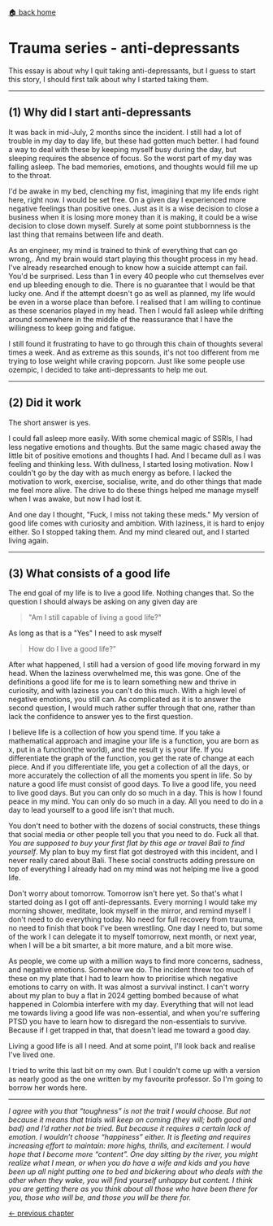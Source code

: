 [🏠 back home](/blog?home)

# **Trauma series - anti-depressants**

This essay is about why I quit taking anti-depressants, but I guess to start this story, I should first talk about why I started taking them.

-----

## (1) Why did I start anti-depressants
It was back in mid-July, 2 months since the incident. I still had a lot of trouble in my day to day life, but these had gotten much better.  I had found a way to deal with these by keeping myself busy during the day, but sleeping requires the absence of focus. So the worst part of my day was falling asleep. The bad memories, emotions, and thoughts would fill me up to the throat.

I'd be awake in my bed, clenching my fist, imagining that my life ends right here, right now. I would be set free. On a given day I experienced more negative feelings than positive ones. Just as it is a wise decision to close a business when it is losing more money than it is making, it could be a wise decision to close down myself. Surely at some point stubbornness is the last thing that remains between life and death.

As an engineer, my mind is trained to think of everything that can go wrong,. And my brain would start playing this thought process in my head. I've already researched enough to know how a suicide attempt can fail. You'd be surprised. Less than 1 in every 40 people who cut themselves ever end up bleeding enough to die. There is no guarantee that I would be that lucky one. And if the attempt doesn't go as well as planned, my life would be even in a worse place than before. I realised that I am willing to continue as these scenarios played in my head. Then I would fall asleep while drifting around somewhere in the middle of the reassurance that I have the willingness to keep going and fatigue.

I still found it frustrating to have to go through this chain of thoughts several times a week. And as extreme as this sounds, it's not too different from me trying to lose weight while craving popcorn. Just like some people use ozempic, I decided to take anti-depressants to help me out.

-----

## (2) Did it work
The short answer is yes.

I could fall asleep more easily. With some chemical magic of SSRIs, I had less negative emotions and thoughts. But the same magic chased away the little bit of positive emotions and thoughts I had. And I became dull as I was feeling and thinking less. With dullness, I started losing motivation. Now I couldn't go by the day with as much energy as before. I lacked the motivation to work, exercise, socialise, write, and do other things that made me feel more alive. The drive to do these things helped me manage myself when I was awake, but now I had lost it.

And one day I thought, "Fuck, I miss not taking these meds." My version of good life comes with curiosity and ambition. With laziness, it is hard to enjoy either. So I stopped taking them. And my mind cleared out, and I started living again.

-----

## (3) What consists of a good life

The end goal of my life is to live a good life. Nothing changes that. So the question I should always be asking on any given day are

> "Am I still capable of living a good life?"

As long as that is a "Yes" I need to ask myself

>How do I live a good life?"

After what happened, I still had a version of good life moving forward in my head. When the laziness overwhelmed me, this was gone. One of the definitions a good life for me is to learn something new and thrive in curiosity, and with laziness you can't do this much. With a high level of negative emotions, you still can. As complicated as it is to answer the second question, I would much rather suffer through that one, rather than lack the confidence to answer yes to the first question.

I believe life is a collection of how you spend time. If you take a mathematical approach and imagine your life is a function, you are born as x, put in a function(the world), and the result y is your life. If you differentiate the graph of the function, you get the rate of change at each piece. And if you differentiate life, you get a collection of all the days, or more accurately the collection of all the moments you spent in life. So by nature a good life must consist of good days. To live a good life, you need to live good days. But you can only do so much in a day. This is how I found peace in my mind. You can only do so much in a day. All you need to do in a day to lead yourself to a good life isn't that much.

You don't need to bother with the dozens of social constructs, these things that social media or other people tell you that you need to do. Fuck all that. *You are supposed to buy your first flat by this age or travel Bali to find yourself*. My plan to buy my first flat got destroyed with this incident, and I never really cared about Bali. These social constructs adding pressure on top of everything I already had on my mind was not helping me live a good life.

Don't worry about tomorrow. Tomorrow isn't here yet. So that's what I started doing as I got off anti-depressants. Every morning I would take my morning shower, meditate, look myself in the mirror, and remind myself I don't need to do everything today. No need for full recovery from trauma, no need to finish that book I've been wrestling. One day I need to, but some of the work I can delegate it to myself tomorrow, next month, or next year, when I will be a bit smarter, a bit more mature, and a bit more wise.

As people, we come up with a million ways to find more concerns, sadness, and negative emotions. Somehow we do. The incident threw too much of these on my plate that I had to learn how to prioritise which negative emotions to carry on with. It was almost a survival instinct. I can't worry about my plan to buy a flat in 2024 getting bombed because of what happened in Colombia interfere with my day. Everything that will not lead me towards living a good life was non-essential, and when you're suffering PTSD you have to learn how to disregard the non-essentials to survive. Because if I get trapped in that, that doesn't lead me toward a good day.

Living a good life is all I need.
And at some point, I'll look back and realise I've lived one.

I tried to write this last bit on my own. But I couldn't come up with a version as nearly good as the one written by my favourite professor. So I'm going to borrow her words here.

----------

*I agree with you that “toughness” is not the trait I would choose. But not because it means that trials will keep on coming (they will; both good and bad) and I’d rather not be tried. But because it requires a certain lack of emotion. I wouldn’t choose “happiness” either. It is fleeting and requires increasing effort to maintain: more highs, thrills, and excitement. I would hope that I become more “content”. One day sitting by the river, you might realize what I mean, or when you do have a wife and kids and you have been up all night putting one to bed and bickering about who deals with the other when they wake, you will find yourself unhappy but content. I think you are getting there as you think about all those who have been there for you, those who will be, and those you will be there for.*



[<- previous chapter](/blog?post=wish)